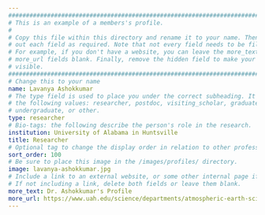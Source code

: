 ```yaml
---
################################################################################
# This is an example of a members's profile.                                   #
#                                                                              #
# Copy this file within this directory and rename it to your name. Then fill   #
# out each field as required. Note that not every field needs to be filled out.#
# For example, if you don't have a website, you can leave the more_text and    #
# more_url fields blank. Finally, remove the hidden field to make your profile #
# visible.                                                                     #
################################################################################
# Change this to your name
name: Lavanya Ashokkumar
# The type field is used to place you under the correct subheading. It may be of
# the following values: researcher, postdoc, visiting_scholar, graduate,
# undergraduate, or other.
type: researcher
# Bio-tags: the following describe the person's role in the research.
institution: University of Alabama in Huntsville
title: Researcher
# Optional tag to change the display order in relation to other professors
sort_order: 100
# Be sure to place this image in the /images/profiles/ directory.
image: lavanya-ashokkumar.jpg
# Include a link to an external website, or some other internal page if desired.
# If not including a link, delete both fields or leave them blank.
more_text: Dr. Ashokkumar's Profile
more_url: https://www.uah.edu/science/departments/atmospheric-earth-science/faculty-staff/lavanya-ashokkumar-1
---
```


